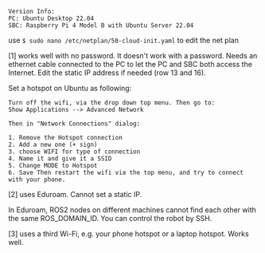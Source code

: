     Version Info: 
    PC: Ubuntu Desktop 22.04
    SBC: Raspberry Pi 4 Model B with Ubuntu Server 22.04

use `$ sudo nano /etc/netplan/50-cloud-init.yaml`
to edit the net plan

[1] works well with no password. It doesn't work with a password.
Needs an ethernet cable connected to the PC to let the PC and SBC both access the Internet.
Edit the static IP address if needed (row 13 and 16). 

Set a hotspot on Ubuntu as following:

    Turn off the wifi, via the drop down top menu. Then go to:
    Show Applications --> Advanced Network
    
    Then in "Network Connections" dialog:

    1. Remove the Hotspot connection
    2. Add a new one (+ sign)
    3. choose WIFI for type of connection
    4. Name it and give it a SSID
    5. Change MODE to Hotspot
    6. Save Then restart the wifi via the top menu, and try to connect with your phone.


[2] uses Eduroam. Cannot set a static IP.

In Eduroam, ROS2 nodes on different machines cannot find each other with the same ROS_DOMAIN_ID.
You can control the robot by SSH.

[3] uses a third Wi-Fi, e.g. your phone hotspot or a laptop hotspot. Works well.